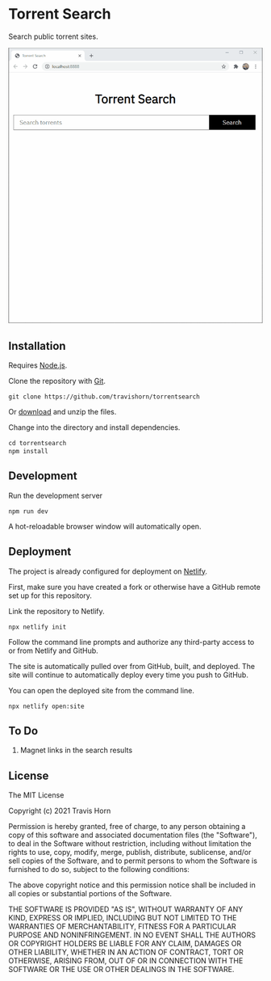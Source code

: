 # Torrent Search

Search public torrent sites.

![Torrent Search demonstration showing a search for "Avengers" and hovering over some of the results](torrentsearch-demo.gif)

## Installation

Requires [Node.js](https://nodejs.org/).

Clone the repository with [Git](https://git-scm.com/).

```
git clone https://github.com/travishorn/torrentsearch
```

Or [download](https://github.com/travishorn/torrentsearch/archive/main.zip) and unzip the files.

Change into the directory and install dependencies.

```
cd torrentsearch
npm install
```

## Development

Run the development server

```
npm run dev
```

A hot-reloadable browser window will automatically open.

## Deployment

The project is already configured for deployment on [Netlify](https://www.netlify.com/).

First, make sure you have created a fork or otherwise have a GitHub remote set up for this repository.

Link the repository to Netlify.

```
npx netlify init
```

Follow the command line prompts and authorize any third-party access to or from Netlify and GitHub.

The site is automatically pulled over from GitHub, built, and deployed. The site will continue to automatically deploy every time you push to GitHub.

You can open the deployed site from the command line.

```
npx netlify open:site
```

## To Do

1. Magnet links in the search results

## License

The MIT License

Copyright (c) 2021 Travis Horn

Permission is hereby granted, free of charge, to any person obtaining a copy of this software and associated documentation files (the "Software"), to deal in the Software without restriction, including without limitation the rights to use, copy, modify, merge, publish, distribute, sublicense, and/or sell copies of the Software, and to permit persons to whom the Software is furnished to do so, subject to the following conditions:

The above copyright notice and this permission notice shall be included in all copies or substantial portions of the Software.

THE SOFTWARE IS PROVIDED "AS IS", WITHOUT WARRANTY OF ANY KIND, EXPRESS OR IMPLIED, INCLUDING BUT NOT LIMITED TO THE WARRANTIES OF MERCHANTABILITY, FITNESS FOR A PARTICULAR PURPOSE AND NONINFRINGEMENT. IN NO EVENT SHALL THE AUTHORS OR COPYRIGHT HOLDERS BE LIABLE FOR ANY CLAIM, DAMAGES OR OTHER LIABILITY, WHETHER IN AN ACTION OF CONTRACT, TORT OR OTHERWISE, ARISING FROM, OUT OF OR IN CONNECTION WITH THE SOFTWARE OR THE USE OR OTHER DEALINGS IN THE SOFTWARE.
